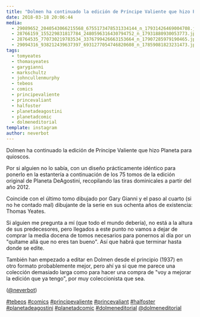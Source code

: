 ```yaml
---
title: "Dolmen ha continuado la edición de Príncipe Valiente que hizo Planeta para quioscos"
date: 2018-03-18 20:06:44
media: 
  - 29089652_2040543066215568_6755173478531334144_n_17931426469004708.jpg
  - 28766159_155229831817784_2480596316430794752_n_17931880930053773.jpg
  - 28764535_770730219783534_3376799426663153664_n_17907285979190465.jpg
  - 29094316_938212439637397_6931277054746820608_n_17859081823231473.jpg
tags: 
  - tomyeates
  - thomasyeates
  - garygianni
  - markschultz
  - johncullenmurphy
  - tebeos
  - comics
  - principevaliente
  - princevaliant
  - halfoster
  - planetadeagostini
  - planetadcomic
  - dolmeneditorial
template: instagram
author: neverbot
---
```


Dolmen ha continuado la edición de Príncipe Valiente que hizo Planeta para quioscos.

Por si alguien no lo sabía, con un diseño prácticamente idéntico para ponerlo en la estantería a continuación de los 75 tomos de la edición original de Planeta DeAgostini, recopilando las tiras dominicales a partir del año 2012.

Coincide con el último tomo dibujado por Gary Gianni y el paso al cuarto (si no he contado mal) dibujante de la serie en sus ochenta años de existencia: Thomas Yeates.

Si alguien me pregunta a mí (que todo el mundo debería), no está a la altura de sus predecesores, pero llegados a este punto no vamos a dejar de comprar la media docena de tomos necesarios para ponernos al día por un "quítame allá que no eres tan bueno". Así que habrá que terminar hasta donde se edite.

También han empezado a editar en Dolmen desde el principio (1937) en otro formato probablemente mejor, pero ahí ya si que me parece una colección demasiado larga como para hacer una compra de "voy a mejorar la edición que ya tengo", por muy coleccionista que sea.

([@neverbot](https://instagram.com/neverbot))

[#tebeos](/tags/tebeos) [#comics](/tags/comics) [#principevaliente](/tags/principevaliente) [#princevaliant](/tags/princevaliant) [#halfoster](/tags/halfoster) [#planetadeagostini](/tags/planetadeagostini) [#planetadcomic](/tags/planetadcomic) [#dolmeneditorial](/tags/dolmeneditorial) [@dolmeneditorial](https://instagram.com/dolmeneditorial)
